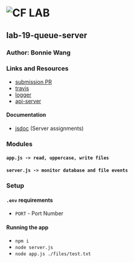# ![CF](http://i.imgur.com/7v5ASc8.png) LAB

## lab-19-queue-server

### Author: Bonnie Wang

### Links and Resources

- [submission PR](http://xyz.com)
- [travis](http://xyz.com)
- [logger](http://xyz.com)
- [api-server](http://xyz.com)

#### Documentation

- [jsdoc](http://xyz.com) (Server assignments)

### Modules

#### `app.js -> read, uppercase, write files`

#### `server.js -> monitor database and file events`

### Setup

#### `.env` requirements

- `PORT` - Port Number

#### Running the app

- `npm i`
- `node server.js`
- `node app.js ./files/test.txt`
